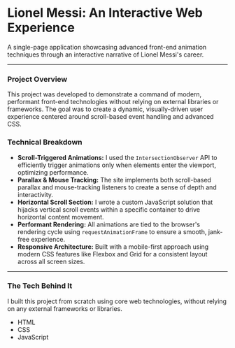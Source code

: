 # Lionel Messi: An Interactive Web Experience

A single-page application showcasing advanced front-end animation techniques through an interactive narrative of Lionel Messi's career.

---

### Project Overview

This project was developed to demonstrate a command of modern, performant front-end technologies without relying on external libraries or frameworks. The goal was to create a dynamic, visually-driven user experience centered around scroll-based event handling and advanced CSS.

### Technical Breakdown

* **Scroll-Triggered Animations:** I used the `IntersectionObserver` API to efficiently trigger animations only when elements enter the viewport, optimizing performance.
* **Parallax & Mouse Tracking:** The site implements both scroll-based parallax and mouse-tracking listeners to create a sense of depth and interactivity.
* **Horizontal Scroll Section:** I wrote a custom JavaScript solution that hijacks vertical scroll events within a specific container to drive horizontal content movement.
* **Performant Rendering:** All animations are tied to the browser's rendering cycle using `requestAnimationFrame` to ensure a smooth, jank-free experience.
* **Responsive Architecture:** Built with a mobile-first approach using modern CSS features like Flexbox and Grid for a consistent layout across all screen sizes.


---

### The Tech Behind It

I built this project from scratch using core web technologies, without relying on any external frameworks or libraries.

- HTML
- CSS 
- JavaScript